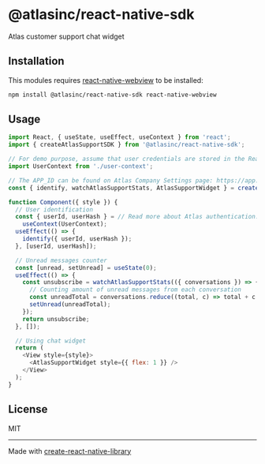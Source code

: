 # @atlasinc/react-native-sdk

Atlas customer support chat widget

## Installation

This modules requires [react-native-webview](https://www.npmjs.com/package/react-native-webview) to be installed:

```sh
npm install @atlasinc/react-native-sdk react-native-webview
```

## Usage

```js
import React, { useState, useEffect, useContext } from 'react';
import { createAtlasSupportSDK } from '@atlasinc/react-native-sdk';

// For demo purpose, assume that user credentials are stored in the React context
import UserContext from './user-context';

// The APP_ID can be found on Atlas Company Settings page: https://app.getatlas.io/settings/company
const { identify, watchAtlasSupportStats, AtlasSupportWidget } = createAtlasSupportSDK('APP_ID');

function Component({ style }) {
  // User identification
  const { userId, userHash } = // Read more about Atlas authentication: https://help.getatlas.io/articles/620722-user-authentication
    useContext(UserContext);
  useEffect(() => {
    identify({ userId, userHash });
  }, [userId, userHash]);

  // Unread messages counter
  const [unread, setUnread] = useState(0);
  useEffect(() => {
    const unsubscribe = watchAtlasSupportStats(({ conversations }) => {
      // Counting amount of unread messages from each conversation
      const unreadTotal = conversations.reduce((total, c) => total + c.unread, 0);
      setUnread(unreadTotal);
    });
    return unsubscribe;
  }, []);

  // Using chat widget
  return (
    <View style={style}>
      <AtlasSupportWidget style={{ flex: 1 }} />
    </View>
  );
}
```

## License

MIT

---

Made with [create-react-native-library](https://github.com/callstack/react-native-builder-bob)
